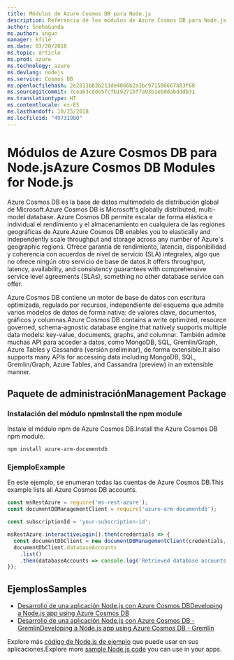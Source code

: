 ```yaml
---
title: Módulos de Azure Cosmos DB para Node.js
description: Referencia de los módulos de Azure Cosmos DB para Node.js
author: SnehaGunda
ms.author: sngun
manager: kfile
ms.date: 03/20/2018
ms.topic: article
ms.prod: azure
ms.technology: azure
ms.devlang: nodejs
ms.service: Cosmos DB
ms.openlocfilehash: 2e2813bb3b213de4066b2a3bc971586667a83f68
ms.sourcegitcommit: 7cea63cdde5fcfb19271bf7a93b1eb0dabdddb31
ms.translationtype: HT
ms.contentlocale: es-ES
ms.lasthandoff: 10/25/2018
ms.locfileid: "49731980"
---
```

# <a name="azure-cosmos-db-modules-for-nodejs"></a><span data-ttu-id="b41b7-103">Módulos de Azure Cosmos DB para Node.js</span><span class="sxs-lookup"><span data-stu-id="b41b7-103">Azure Cosmos DB Modules for Node.js</span></span>

<span data-ttu-id="b41b7-104">Azure Cosmos DB es la base de datos multimodelo de distribución global de Microsoft.</span><span class="sxs-lookup"><span data-stu-id="b41b7-104">Azure Cosmos DB is Microsoft's globally distributed, multi-model database.</span></span> <span data-ttu-id="b41b7-105">Azure Cosmos DB permite escalar de forma elástica e individual el rendimiento y el almacenamiento en cualquiera de las regiones geográficas de Azure.</span><span class="sxs-lookup"><span data-stu-id="b41b7-105">Azure Cosmos DB enables you to elastically and independently scale throughput and storage across any number of Azure's geographic regions.</span></span> <span data-ttu-id="b41b7-106">Ofrece garantía de rendimiento, latencia, disponibilidad y coherencia con acuerdos de nivel de servicio (SLA) integrales, algo que no ofrece ningún otro servicio de base de datos.</span><span class="sxs-lookup"><span data-stu-id="b41b7-106">It offers throughput, latency, availability, and consistency guarantees with comprehensive service level agreements (SLAs), something no other database service can offer.</span></span>

<span data-ttu-id="b41b7-107">Azure Cosmos DB contiene un motor de base de datos con escritura optimizada, regulado por recursos, independiente del esquema que admite varios modelos de datos de forma nativa: de valores clave, documentos, gráficos y columnas.</span><span class="sxs-lookup"><span data-stu-id="b41b7-107">Azure Cosmos DB contains a write optimized, resource governed, schema-agnostic database engine that natively supports multiple data models: key-value, documents, graphs, and columnar.</span></span> <span data-ttu-id="b41b7-108">También admite muchas API para acceder a datos, como MongoDB, SQL, Gremlin/Graph, Azure Tables y Cassandra (versión preliminar), de forma extensible.</span><span class="sxs-lookup"><span data-stu-id="b41b7-108">It also supports many APIs for accessing data including MongoDB, SQL, Gremlin/Graph, Azure Tables, and Cassandra (preview) in an extensible manner.</span></span>

## <a name="management-package"></a><span data-ttu-id="b41b7-109">Paquete de administración</span><span class="sxs-lookup"><span data-stu-id="b41b7-109">Management Package</span></span>

### <a name="install-the-npm-module"></a><span data-ttu-id="b41b7-110">Instalación del módulo npm</span><span class="sxs-lookup"><span data-stu-id="b41b7-110">Install the npm module</span></span> 

<span data-ttu-id="b41b7-111">Instale el módulo npm de Azure Cosmos DB.</span><span class="sxs-lookup"><span data-stu-id="b41b7-111">Install the Azure Cosmos DB npm module.</span></span>

```bash
npm install azure-arm-documentdb
```

### <a name="example"></a><span data-ttu-id="b41b7-112">Ejemplo</span><span class="sxs-lookup"><span data-stu-id="b41b7-112">Example</span></span>

<span data-ttu-id="b41b7-113">En este ejemplo, se enumeran todas las cuentas de Azure Cosmos DB.</span><span class="sxs-lookup"><span data-stu-id="b41b7-113">This example lists all Azure Cosmos DB accounts.</span></span>

```javascript
const msRestAzure = require('ms-rest-azure');
const documentDBManagementClient = require('azure-arm-documentdb');

const subscriptionId = 'your-subscription-id';

msRestAzure.interactiveLogin().then(credentials => {
  const documentDbClient = new documentDBManagementClient(credentials, subscriptionId);
  documentDbClient.databaseAccounts
    .list()
    .then(databaseAccounts => console.log('Retrieved database accounts: ', databaseAccounts));
});
```

## <a name="samples"></a><span data-ttu-id="b41b7-114">Ejemplos</span><span class="sxs-lookup"><span data-stu-id="b41b7-114">Samples</span></span>

* [<span data-ttu-id="b41b7-115">Desarrollo de una aplicación Node.js con Azure Cosmos DB</span><span class="sxs-lookup"><span data-stu-id="b41b7-115">Developing a Node.js app using Azure Cosmos DB</span></span>](https://azure.microsoft.com/resources/samples/azure-cosmos-db-documentdb-nodejs-getting-started/)
* [<span data-ttu-id="b41b7-116">Desarrollo de una aplicación Node.js con Azure Cosmos DB - Gremlin</span><span class="sxs-lookup"><span data-stu-id="b41b7-116">Developing a Node.js app using Azure Cosmos DB - Gremlin</span></span>](https://azure.microsoft.com/resources/samples/azure-cosmos-db-graph-nodejs-getting-started/)

<span data-ttu-id="b41b7-117">Explore más [código de Node.js de ejemplo](https://azure.microsoft.com/resources/samples/?platform=nodejs) que puede usar en sus aplicaciones.</span><span class="sxs-lookup"><span data-stu-id="b41b7-117">Explore more [sample Node.js code](https://azure.microsoft.com/resources/samples/?platform=nodejs) you can use in your apps.</span></span>
